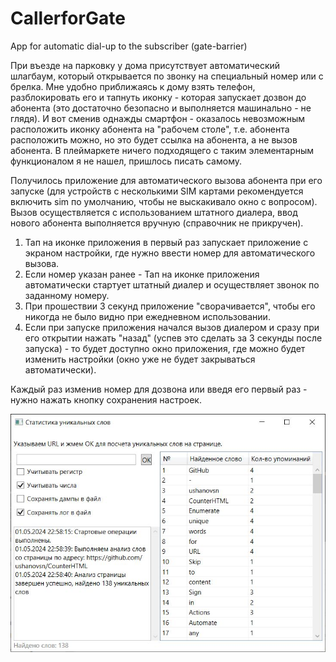 # CallerforGate
App for automatic dial-up to the subscriber (gate-barrier)





При въезде на парковку у дома присутствует автоматический шлагбаум, который открывается по звонку на специальный номер или с брелка. Мне удобно приближаясь к дому взять телефон, разблокировать его и тапнуть иконку - которая запускает дозвон до абонента (это достаточно безопасно и выполняется машинально - не глядя).
И вот сменив однажды смартфон - оказалось невозможным расположить иконку абонента на "рабочем столе", т.е. абонента расположить можно, но это будет ссылка на абонента, а не вызов абонента.
В плеймаркете ничего подходящего с таким элементарным функционалом я не нашел, пришлось писать самому.

Получилось приложение для автоматического вызова абонента при его запуске (для устройств с несколькими SIM картами рекомендуется включить sim по умолчанию, чтобы не выскакивало окно с вопросом). Вызов осуществляется с использованием штатного диалера, ввод нового абонента выполняется вручную (справочник не прикручен).

1. Тап на иконке приложения в первый раз запускает приложение с экраном настройки, где нужно ввести номер для автоматического вызова.
2. Если номер указан ранее - Тап на иконке приложения автоматически стартует штатный диалер и осуществляет звонок по заданному номеру.
3. При прошествии 3 секунд приложение "сворачивается", чтобы его никогда не было видно при ежедневном использовании.
4. Если при запуске приложения начался вызов диалером и сразу при его открытии нажать "назад" (успев это сделать за 3 секунды после запуска) - то будет доступно окно приложения, где можно будет изменить настройки (окно уже не будет закрываться автоматически).

Каждый раз изменив номер для дозвона или введя его первый раз - нужно нажать кнопку сохранения настроек.


![screenshot](https://github.com/ushanovsn/CounterHTML/blob/master/.pic/screenshot.jpg?raw=true)
